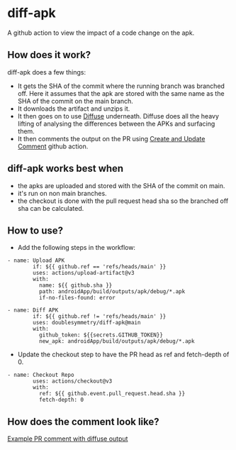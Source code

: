 # diff-apk
A github action to view the impact of a code change on the apk. 

## How does it work?
diff-apk does a few things:
- It gets the SHA of the commit where the running branch was branched off. Here it assumes that the apk are stored with the same name as the 
SHA of the commit on the main branch.
- It downloads the artifact and unzips it.
- It then goes on to use [Diffuse](https://github.com/JakeWharton/diffuse) underneath. Diffuse does all the heavy lifting of analysing the differences 
between the APKs and surfacing them. 
- It then comments the output on the PR using [Create and Update Comment](https://github.com/marketplace/actions/create-or-update-comment) github action.

## diff-apk works best when 
- the apks are uploaded and stored with the SHA of the commit on main.
- it's run on non main branches.
- the checkout is done with the pull request head sha so the branched off sha can be calculated.

## How to use?
- Add the following steps in the workflow:

```
- name: Upload APK
        if: ${{ github.ref == 'refs/heads/main' }}
        uses: actions/upload-artifact@v3
        with:
          name: ${{ github.sha }}
          path: androidApp/build/outputs/apk/debug/*.apk
          if-no-files-found: error

- name: Diff APK
        if: ${{ github.ref != 'refs/heads/main' }}
        uses: doublesymmetry/diff-apk@main
        with:
          github_token: ${{secrets.GITHUB_TOKEN}}
          new_apk: androidApp/build/outputs/apk/debug/*.apk
 ```

- Update the checkout step to have the PR head as ref and fetch-depth of 0.

```
- name: Checkout Repo
        uses: actions/checkout@v3
        with:
          ref: ${{ github.event.pull_request.head.sha }}
          fetch-depth: 0
```

## How does the comment look like?
[Example PR comment with diffuse output](images/example-diff-output.png)
